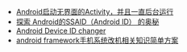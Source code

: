 - [Android启动无界面的Activity，并且一直后台运行](https://www.cnblogs.com/muphy/p/14894754.html)
- [探索 Android的SSAID（Android ID） 的奥秘](https://www.cnblogs.com/kezhuang/p/14623370.html)
- [Android Device ID changer](https://github.com/sdex/AndroidIDeditor)
- [android framework手机系统改机相关知识简单方案](https://blog.csdn.net/learnframework/article/details/124184779)
